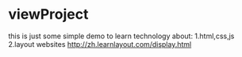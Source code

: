 # viewProject
this is just some simple demo to learn  technology  about:
1.html,css,js
2.layout websites http://zh.learnlayout.com/display.html